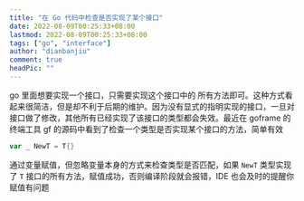 ```yaml
---
title: "在 Go 代码中检查是否实现了某个接口"
date: 2022-08-09T00:25:33+08:00
lastmod: 2022-08-09T00:25:33+08:00
tags: ["go", "interface"]
author: "dianbanjiu"
comment: true
headPic: ""
---
```


go 里面想要实现一个接口，只需要实现这个接口中的 所有方法即可。这种方式看起来很简洁，但是却不利于后期的维护。因为没有显式的指明实现的接口，一旦对接口做了修改，其他所有已经实现了该接口的类型都会失效。最近在 goframe 的终端工具 gf 的源码中看到了检查一个类型是否实现某个接口的方法，简单有效  
```go
var _ NewT = T{}
```

通过变量赋值，但忽略变量本身的方式来检查类型是否匹配，如果 `NewT` 类型实现了 `T` 接口的所有方法，赋值成功，否则编译阶段就会报错，IDE 也会及时的提醒你赋值有问题